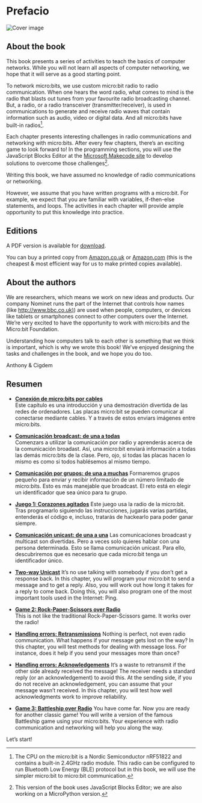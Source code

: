 Prefacio
========

![Cover image](introduction/cover.png)

About the book
------------------------------------

This book presents a series of activities to teach the basics of computer networks. While you will not
learn all aspects of computer networking, we hope that it will serve as a good starting point.

To network micro:bits, we use custom micro:bit radio to radio communication. When one hears the
word radio, what comes to mind is the radio that blasts out tunes from your favourite radio broadcasting
channel. But, a radio, or a radio transceiver (transmitter/receiver), is used in communications to
generate and receive radio waves that contain information such as audio, video or digital data. And
all micro:bits have built-in radios[^1].

Each chapter presents interesting challenges in radio communications and networking with micro:bits.
After every few chapters, there’s an exciting game to look forward to! In the programming sections, you will use the JavaScript Blocks Editor at the [Microsoft Makecode site](https://makecode.microbit.org/) to develop solutions to overcome those challenges[^2]. 

Writing this book, we have assumed no knowledge of radio communications or networking. 

However, we assume that you have written programs with a micro:bit. For example, we expect that you are familiar with variables, if-then-else statements, and loops. The activities in each chapter will provide ample opportunity to put this knowledge into practice.

Editions
--------
A PDF version is available for [download](https://microbit.nominetresearch.uk/networking-book-pdf/networking_with_the_microbit.pdf).

You can buy a printed copy from [Amazon.co.uk](https://www.amazon.co.uk/Networking-micro-bit-Anthony-Kirby/dp/1973396769) or [Amazon.com](https://www.amazon.com/Networking-micro-bit-Anthony-Kirby/dp/1973396769) (this is the cheapest & most efficient way for us to make printed copies available).




About the authors
-----------------

We are researchers, which means we work on new ideas and products. Our company Nominet runs the part of the Internet that controls how names (like
[http://www.bbc.co.uk)](http://www.bbc.co.uk)) are used when people, computers, or devices like tablets or smartphones connect to
other computers over the Internet. We’re very excited to have the opportunity to work with micro:bits
and the Micro:bit Foundation.

Understanding how computers talk to each other is something that we think is important, which is why
we wrote this book! We’ve enjoyed designing the tasks and challenges in the book, and we hope you
do too.

Anthony & Cigdem

Resumen
-------

- [**Conexión de micro:bits por cables**](wiredcommunication/wiredcommunication.md)  
    Este capítulo es una introducción y una demostración divertida de las redes de ordenadores. Las placas micro:bit se pueden comunicar al conectarse mediante cables. Y a través de estos enviars imágenes entre micro:bits.

- [**Comunicación broadcast: de una a todas**](broadcast/broadcast.md)  
    Comenzars a utilizar la comunicación por radio y aprenderás acerca de la comunicación broadast. Así, una micro:bit enviará información a todas las demás micro:bits de la clase. Pero, ojo, si todas las placas hacen lo mismo es como si todos hablésemos al mismo tiempo.

- [**Comunicación por grupos: de una a muchas**](groupcommunication/groupcommunication.md)
    Formaremos grupos pequeño para enviar y recibir información de un número limitado de micro:bits. Esto es más manejable que broadcast. El reto está en elegir un identificador que sea único para tu grupo.

- [**Juego 1: Corazones agitados**](shakeydonkey/shakeydonkey.md)
    Este juego usa la radio de la micro:bit. Tras programarlo siguiendo las instrucciones, jugarás varias partidas, entenderás el código e, incluso, tratarás de hackearlo para poder ganar siempre.

- [**Comunicación unicast: de una a una**](unicast/unicast.md)
    Las comunicaciones broadcast y multicast son divertidas. Pero a veces solo quieres hablar con una persona determinada. Esto se llama comunicación unicast. Para ello, descubriremos que es necesario que cada micro:bit tenga un identificador único.

- [**Two-way Unicast**](twowayunicast/twowayunicast.md)
    It’s no use talking with somebody if you don’t get a response back. In this chapter, you will program
    your micro:bit to send a message and to get a reply. Also, you will work out how long it takes for a
    reply to come back. Doing this, you will also program one of the most important tools used in the
    Internet: Ping.

- [**Game 2: Rock-Paper-Scissors over Radio**](rockpaperscissors/rockpaperscissors.md)  
    This is not like the traditional Rock-Paper-Scissors game. It
    works over the radio!

- [**Handling errors: Retransmissions**](retransmissions/retransmissions.md)
     Nothing is perfect, not even radio communication. What happens if
    your message gets lost on the way? In this chapter, you will test
    methods for dealing with message loss. For instance, does it help if
    you send your messages more than once?

- [**Handling errors: Acknowledgements**](acknowledgements/acknowledgements.md)
    It’s a waste to retransmit if the other side already received the message! The receiver needs a
    standard reply (or an acknowledgement) to avoid this. At the sending side, if you do not receive an
    acknowledgement, you can assume that your message wasn’t received. In this chapter, you will test
    how well acknowledgments work to improve reliability.

- [**Game 3: Battleship over Radio**](battleship/battleship.md)
    You have come far. Now you are ready for another classic game!
    You will write a version of the famous Battleship game using
    your micro:bits. Your experience with radio communication and
    networking will help you along the way.

Let’s start!

[^1]: The CPU on the micro:bit is a Nordic Semiconductor nRF51822 and contains a built-in 2.4GHz radio module. This radio can be configured to run Bluetooth Low Energy
(BLE) protocol but in this book, we will use the simpler micro:bit to micro:bit communication.

[^2]: This version of the book uses JavaScript Blocks Editor; we are also working on a MicroPython version.
